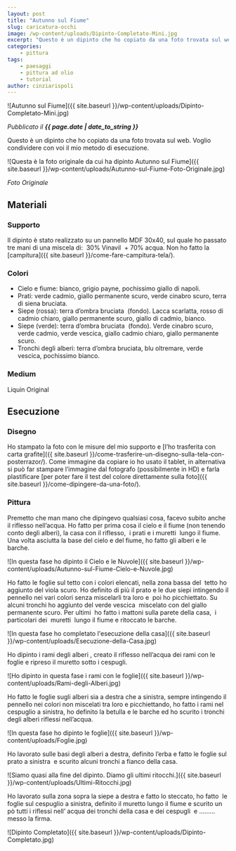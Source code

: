 ```yaml
---
layout: post
title: "Autunno sul Fiume"
slug: caricatura-occhi
image: /wp-content/uploads/Dipinto-Completato-Mini.jpg
excerpt: "Questo è un dipinto che ho copiato da una foto trovata sul web. Voglio condividere con voi il mio metodo di esecuzione."
categories:
    - pittura
tags:
    - paesaggi
    - pittura ad olio
    - tutorial
author: cinziarispoli
---
```


![Autunno sul Fiume]({{ site.baseurl }}/wp-content/uploads/Dipinto-Completato-Mini.jpg) 

_Pubblicato il **{{ page.date | date_to_string }}**_

Questo è un dipinto che ho copiato da una foto trovata sul web. Voglio condividere con voi il mio metodo di esecuzione.  

![Questa è la foto originale da cui ha dipinto Autunno sul Fiume]({{ site.baseurl }}/wp-content/uploads/Autunno-sul-Fiume-Foto-Originale.jpg)

_Foto Originale_

## Materiali

### Supporto

Il dipinto è stato realizzato su un pannello MDF 30x40, sul quale ho passato tre mani di una miscela di:  30% Vinavil  + 70% acqua. Non ho fatto la [campitura]({{ site.baseurl }}/come-fare-campitura-tela/).

### Colori

- Cielo e fiume: bianco, grigio payne, pochissimo giallo di napoli.
- Prati: verde cadmio, giallo permanente scuro, verde cinabro scuro, terra di siena bruciata.
- Siepe (rossa): terra d’ombra bruciata  (fondo). Lacca scarlatta, rosso di cadmio chiaro, giallo permanente scuro, giallo di cadmio, bianco.
- Siepe (verde): terra d’ombra bruciata  (fondo). Verde cinabro scuro, verde cadmio, verde vescica, giallo cadmio chiaro, giallo permanente scuro.
- Tronchi degli alberi: terra d’ombra bruciata, blu oltremare, verde vescica, pochissimo bianco.

### Medium

Liquin Original

## Esecuzione

### Disegno

Ho stampato la foto con le misure del mio supporto e [l’ho trasferita con carta grafite]({{ site.baseurl }}/come-trasferire-un-disegno-sulla-tela-con-posterrazor/). Come immagine da copiare io ho usato il tablet, in alternativa si può far stampare l’immagine dal fotografo (possibilmente in HD) e farla plastificare [per poter fare il test del colore direttamente sulla foto]({{ site.baseurl }}/come-dipingere-da-una-foto/).

### Pittura

Premetto che man mano che dipingevo qualsiasi cosa, facevo subito anche  il riflesso nell’acqua. Ho fatto per prima cosa il cielo e il fiume (non tenendo conto degli alberi), la casa con il riflesso,  i prati e i muretti  lungo il fiume. Una volta asciutta la base del cielo e del fiume, ho fatto gli alberi e le barche.

![In questa fase ho dipinto il Cielo e le Nuvole]({{ site.baseurl }}/wp-content/uploads/Autunno-sul-Fiume-Cielo-e-Nuvole.jpg)

Ho fatto le foglie sul tetto con i colori elencati, nella zona bassa del  tetto ho aggiunto del viola scuro. Ho definito di più il prato e le due siepi intingendo il pennello nei vari colori senza miscelarli tra loro e  poi ho picchiettato. Su alcuni tronchi ho aggiunto del verde vescica  miscelato con del giallo permanente scuro. Per ultimi  ho fatto i mattoni sulla parete della casa,  i particolari dei  muretti  lungo il fiume e ritoccato le barche.

![In questa fase ho completato l'esecuzione della casa]({{ site.baseurl }}/wp-content/uploads/Esecuzione-della-Casa.jpg)

Ho dipinto i rami degli alberi , creato il riflesso nell’acqua dei rami con le foglie e ripreso il muretto sotto i cespugli.

![Ho dipinto in questa fase i rami con le foglie]({{ site.baseurl }}/wp-content/uploads/Rami-degli-Alberi.jpg)

Ho fatto le foglie sugli alberi sia a destra che a sinistra, sempre intingendo il pennello nei colori non miscelati tra loro e picchiettando, ho fatto i rami nel cespuglio a sinistra, ho definito la betulla e le barche ed ho scurito i tronchi degli alberi riflessi nell’acqua.

![In questa fase ho dipinto le foglie]({{ site.baseurl }}/wp-content/uploads/Foglie.jpg)

Ho lavorato sulle basi degli alberi a destra, definito l’erba e fatto le foglie sul prato a sinistra  e scurito alcuni tronchi a fianco della casa.

![Siamo quasi alla fine del dipinto. Diamo gli ultimi ritocchi.]({{ site.baseurl }}/wp-content/uploads/Ultimi-Ritocchi.jpg)

Ho lavorato sulla zona sopra la siepe a destra e fatto lo steccato, ho fatto  le foglie sul cespuglio a sinistra, definito il muretto lungo il fiume e scurito un pò tutti i riflessi nell’ acqua dei tronchi della casa e dei cespugli  e ……… messo la firma.

![Dipinto Completato]({{ site.baseurl }}/wp-content/uploads/Dipinto-Completato.jpg)
